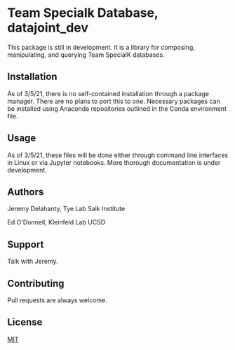 # Team Specialk Database, datajoint_dev

This package is still in development. It is a library for composing, manipulating, and querying Team SpecialK databases.

## Installation

As of 3/5/21, there is no self-contained installation through a package manager. There are no plans to port this to one. 
Necessary packages can be installed using Anaconda repositories outlined in the Conda environment file.

## Usage

As of 3/5/21, these files will be done either through command line interfaces in Linux or via Jupyter notebooks.
More thorough documentation is under development.

## Authors

Jeremy Delahanty, Tye Lab Salk Institute

Ed O'Donnell, Kleinfeld Lab UCSD

## Support

Talk with Jeremy.

## Contributing

Pull requests are always welcome.

## License
[MIT](https://choosealicense.com/licenses/mit/)
